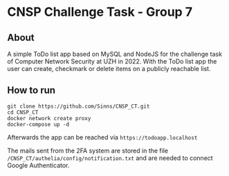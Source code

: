 # CNSP Challenge Task - Group 7

## About

A simple ToDo list app based on MySQL and NodeJS for the challenge task of Computer Network Security at UZH in 2022. 
With the ToDo list app the user can create, checkmark or delete items on a publicly reachable list. 

## How to run

```
git clone https://github.com/Sinns/CNSP_CT.git
cd CNSP_CT
docker network create proxy
docker-compose up -d
```

Afterwards the app can be reached via `https://todoapp.localhost`

The mails sent from the 2FA system are stored in the file `/CNSP_CT/authelia/config/notification.txt` and are needed to connect Google Authenticator.

